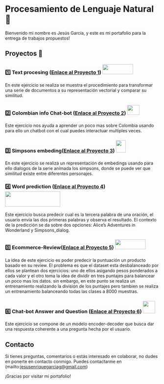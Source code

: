 # Procesamiento de Lenguaje Natural 🚀

Bienvenido mi nombre es Jesús García, y este es mi portafolio para la entrega de trabajos propuestos! 

## Proyectos :file_folder:

### :one: Text procesing ([Enlace al Proyecto 1](https://github.com/Jesenrique/NLP/tree/main/1)) <img src="https://cdn.analyticsvidhya.com/wp-content/uploads/2020/05/rnn.gif" width="100" height="32">
En este ejercicio se realiza se muestra el procedimiento para transformar una serie de documentos a su
representación vectorial y comparar su similitud. 

### :two: Colombian info Chat-bot ([Enlace al Proyecto 2](https://github.com/Jesenrique/NLP/tree/main/2))  <img src="https://www.gifsanimados.org/data/media/801/bandera-de-colombia-imagen-animada-0008.gif" width="40" height="32">
Este ejercicio nos ayuda a aprender un poco mas sobre Colombia usando para ello un chatbot con el cual puedes interactuar multiples veces.

### :three: Simpsons embeding([Enlace al Proyecto 3](https://github.com/Jesenrique/NLP/tree/main/3))   <img src="https://gifsanimados.de/img-gifsanimados.de/l/los-simpson/bart-simpson.gif" width="32" height="40">
En este ejercicio se realiza un representación de embedings usando para ello dialogos de la serie animada los simpsons, donde se puede ver que similitud existe entre diferentes personajes.

### :four: Word prediction ([Enlace al Proyecto 4](https://github.com/Jesenrique/NLP/tree/main/4))     <img src="https://miro.medium.com/v2/resize:fit:1100/1*jdjzV9Ynilw1cJAwBIX2MA.gif" width="180" height="50">
Este ejercicio busca predecir cual es la tercera palabra de una oración, el usuario envia las dos primeras palabras y observa el resultado. El contexto de la predicción se da sobre dos opciones: Alice’s Adventures in Wonderland y Simpsons_dialog.

### :five: Ecommerce-Review([Enlace al Proyecto 5](https://github.com/Jesenrique/NLP/tree/main/5))    <img src="https://media0.giphy.com/media/1iphue3Q2fJuCzkjmC/giphy.gif?cid=ecf05e476cg889sy1zmgl0bgjk7c6re3rx0cxv7amekpikr4&ep=v1_gifs_search&rid=giphy.gif&ct=g" width="100" height="32">
La idea de este ejercicio es poder predecir la puntuación un producto basado en su review. El problema es que el dataset esta desbalanceado por ellos se plantean dos ejercicios: uno de ellos asigando pesos ponderados a cada valor y el otro toma la idea de dividir en tres puntajes para balancear un poco mas los datos. sin embargo, en este punto se realiza un entrenamiento realizando la división de los puntajes pero tambien se realiza un entrenamiento balanceando todas las clases a 8000 muestras.

### :six: Chat-bot Answer and Question ([Enlace al Proyecto 6](https://github.com/Jesenrique/NLP/tree/main/6)) <img src="https://cdn.pixabay.com/animation/2023/01/07/11/02/11-02-30-972_512.gif" width="40" height="40">
Este ejercicio se compone de un modelo encoder-decoder que busca dar una respuesta coherente a una pregunta hecha por el usuario.


## Contacto

Si tienes preguntas, comentarios o estás interesado en colaborar, no dudes en ponerte en contacto conmigo. Puedes contactarme en (mailto:jesusenriquegarciag@gmail.com)

¡Gracias por visitar mi portafolio!
